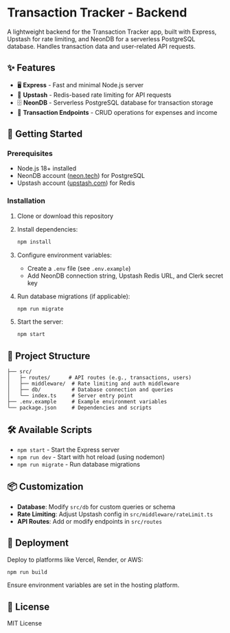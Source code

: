 # Transaction Tracker - Backend

A lightweight backend for the Transaction Tracker app, built with Express, Upstash for rate limiting, and NeonDB for a serverless PostgreSQL database. Handles transaction data and user-related API requests.

## ✨ Features

- 🖥️ **Express** - Fast and minimal Node.js server
- 🛑 **Upstash** - Redis-based rate limiting for API requests
- 🗄️ **NeonDB** - Serverless PostgreSQL database for transaction storage
- 💸 **Transaction Endpoints** - CRUD operations for expenses and income

## 🚀 Getting Started

### Prerequisites

- Node.js 18+ installed
- NeonDB account ([neon.tech](https://neon.tech)) for PostgreSQL
- Upstash account ([upstash.com](https://upstash.com)) for Redis

### Installation

1. Clone or download this repository
2. Install dependencies:

   ```bash
   npm install
   ```

3. Configure environment variables:
   - Create a `.env` file (see `.env.example`)
   - Add NeonDB connection string, Upstash Redis URL, and Clerk secret key

4. Run database migrations (if applicable):

   ```bash
   npm run migrate
   ```

5. Start the server:

   ```bash
   npm start
   ```

## 📁 Project Structure

```
├── src/
│   ├─ routes/      # API routes (e.g., transactions, users)
│   ├── middleware/  # Rate limiting and auth middleware
│   ├── db/          # Database connection and queries
│   └── index.ts     # Server entry point
├── .env.example     # Example environment variables
└── package.json     # Dependencies and scripts
```

## 🛠 Available Scripts

- `npm start` - Start the Express server
- `npm run dev` - Start with hot reload (using nodemon)
- `npm run migrate` - Run database migrations

## 📦 Customization

- **Database**: Modify `src/db` for custom queries or schema
- **Rate Limiting**: Adjust Upstash config in `src/middleware/rateLimit.ts`
- **API Routes**: Add or modify endpoints in `src/routes`

## 🚀 Deployment

Deploy to platforms like Vercel, Render, or AWS:

```bash
npm run build
```

Ensure environment variables are set in the hosting platform.

## 📄 License

MIT License
